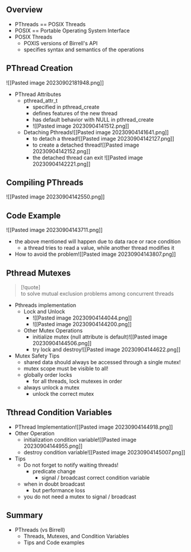 ## Overview

* PThreads == POSIX Threads
* POSIX == Portable Operating System Interface
* POSIX Threads
	* POXIS versions of Birrell's API
	* specifies syntax and semantics of the operations

## PThread Creation

![[Pasted image 20230902181948.png]]

* PThread Attributes
	* pthread_attr_t
		* specified in pthread_create
		* defines features of the new thread
		* has default behavior with NULL in pthread_create
		* ![[Pasted image 20230904141512.png]]
	* Detaching Pthreads![[Pasted image 20230904141641.png]]
		* to detach a thread![[Pasted image 20230904142127.png]]
		* to create a detached thread![[Pasted image 20230904142152.png]]
		* the detached thread can exit ![[Pasted image 20230904142221.png]]

## Compiling PThreads

![[Pasted image 20230904142550.png]]

## Code Example

![[Pasted image 20230904143711.png]]

* the above mentioned will happen due to data race or race condition
	* a thread tries to read a value, while another thread modifies it
* How to avoid the problem![[Pasted image 20230904143807.png]]

## Pthread Mutexes

> [!quote]  
> to solve mutual exclusion problems among concurrent threads

* Pthreads implementation
	* Lock and Unlock
		* ![[Pasted image 20230904144044.png]]
		* ![[Pasted image 20230904144200.png]]
	* Other Mutex Operations
		* initialize mutex (null attribute is default)![[Pasted image 20230904144506.png]]
		* try lock and destroy![[Pasted image 20230904144622.png]]
* Mutex Safety Tips
	* shared data should always be accessed through a single mutex!
	* mutex scope must be visible to all!
	* globally order locks
		* for all threads, lock mutexes in order
	* always unlock a mutex
		* unlock the correct mutex

## Tthread Condition Variables

* PThread Implementation![[Pasted image 20230904144918.png]]
* Other Operation
	* initialization condition variable![[Pasted image 20230904144955.png]]
	* destroy condition variable![[Pasted image 20230904145007.png]]
* Tips
	* Do not forget to notify waiting threads!
		* predicate change
			* signal / broadcast correct condition variable
	* when in doubt broadcast
		* but performance loss
	* you do not need a mutex to signal / broadcast

## Summary

* PThreads (vs Birrell)
	* Threads, Mutexes, and Condition Variables
	* Tips and Code examples
